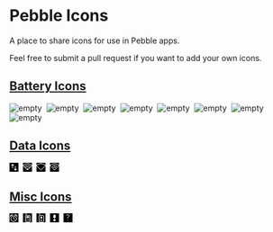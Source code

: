 # Pebble Icons

A place to share icons for use in Pebble apps.

Feel free to submit a pull request if you want to add your own icons.

## [Battery Icons](./battery_icons)

![empty](https://raw.githubusercontent.com/pebble-hacks/pebble-icons/master/battery_icons/charging.png)&nbsp;
![empty](https://raw.githubusercontent.com/pebble-hacks/pebble-icons/master/battery_icons/empty.png)&nbsp;
![empty](https://raw.githubusercontent.com/pebble-hacks/pebble-icons/master/battery_icons/charge2.png)&nbsp;
![empty](https://raw.githubusercontent.com/pebble-hacks/pebble-icons/master/battery_icons/charge3.png)&nbsp;
![empty](https://raw.githubusercontent.com/pebble-hacks/pebble-icons/master/battery_icons/charge4.png)&nbsp;
![empty](https://raw.githubusercontent.com/pebble-hacks/pebble-icons/master/battery_icons/charge5.png)&nbsp;
![empty](https://raw.githubusercontent.com/pebble-hacks/pebble-icons/master/battery_icons/charge6.png)&nbsp;
![empty](https://raw.githubusercontent.com/pebble-hacks/pebble-icons/master/battery_icons/full.png)

## [Data Icons](./data_icons)

![empty](data_icons/dataconn.png)&nbsp;
![empty](data_icons/wificon.png)&nbsp;
![empty](data_icons/wifioff.png)&nbsp;
![empty](data_icons/wifisearch.png)&nbsp;

## [Misc Icons](./misc_icons)

![empty](misc_icons/alarm.png)&nbsp;
![empty](misc_icons/cell.png)&nbsp;
![empty](misc_icons/cellexclaim.png)&nbsp;
![empty](misc_icons/exclaim.png)&nbsp;
![empty](misc_icons/question.png)&nbsp;


